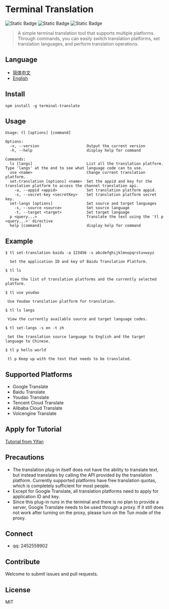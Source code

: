# Terminal Translation

![Static Badge](https://img.shields.io/badge/npm-6.13.1-blue)
![Static Badge](https://img.shields.io/badge/node->=13.2.0-97CA00)
![Static Badge](https://img.shields.io/badge/licenes-MIT-97CA00)

> A simple terminal translation tool that supports multiple platforms. Through commands, you can easily switch translation platforms, set translation languages, and perform translation operations.

## Language

- [简体中文](README.md)
- [English](README_EN.md)

## Install

```
npm install -g terminal-translate
```

## Usage

```
Usage: tl [options] [command]

Options:
  -v, --version                     Output the current version
  -h, --help                        display help for command

Commands:
  ls [langs]                        List all the translation platform. Type 'langs' at the end to see what language code can to use.
  use <name>                        Change current translation platform.
  set-translation [options] <name>  Set the appid and key for the translation platform to access the channel translation api.
    -a, --appid <appid>             Set translation platform appid.
    -s, --secret-key <secretKey>    Set translation platform secret key.
  set-langs [options]               Set source and target languages
    -s, --source <source>           Set source language
    -t, --target <target>           Set target language
  p <query...>                      Translate the text using the 'tl p <query...>' directive
  help [command]                    display help for command
```

## Example
```
$ tl set-translation baidu -a 123456 -s abcdefghijklmnopqrstuvwxyz

  Set the application ID and key of Baidu Translation Platform.

$ tl ls

  View the list of translation platforms and the currently selected platform.

$ tl use youdao
 
 Use Youdao translation platform for translation.

$ tl ls langs
  
 View the currently available source and target language codes.

$ tl set-langs -s en -t zh

 Set the translation source language to English and the target language to Chinese.
 
$ tl p hello world

 tl p Keep up with the text that needs to be translated.
```
## Supported Platforms

- Google Translate
- Baidu Translate
- Youdao Translate
- Tencent Cloud Translate
- Alibaba Cloud Translate
- Volcengine Translate

## Apply for Tutorial

[Tutorial from Yifan](https://flowus.cn/share/0d96c879-2dba-4bfc-9d81-4b4f435398e8)

## Precautions

- The translation plug-in itself does not have the ability to translate text, but instead translates by calling the API provided by the translation platform. Currently supported platforms have free translation quotas, which is completely sufficient for most people.
- Except for Google Translate, all translation platforms need to apply for application ID and key.
- Since this plug-in runs in the terminal and there is no plan to provide a server, Google Translate needs to be used through a proxy. If it still does not work after turning on the proxy, please turn on the Tun mode of the proxy.

## Connect

- qq: 2452559902

## Contribute

Welcome to submit issues and pull requests.

## License

MIT


